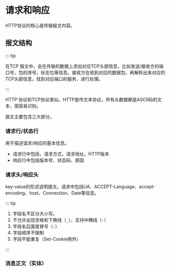 # 请求和响应

HTTP协议的核心是传输报文内容。

## 报文结构

::: tip

在TCP 报文中，会在传输的数据上添加对应TCP头部信息，比如发送/接收方的端口号，包的序号，标志位等信息。接收方在收到对应的数据包，再解析出来对应的TCP头部信息，找到对应端口的服务，进行处理。

::: 

HTTP 协议和TCP协议类似。HTTP是传文本协议，所有头数据都是ASCII码的文本，很容易识别。

报文主要包含三大部分。

### 请求行/状态行

用于描述请求/响应的基本信息。

- 请求行中包括，请求方式，请求地址，HTTP版本
- 响应行中包括版本号、状态码、原因

### 请求头/响应头

key-value的形式说明报文。请求中包括UA、ACCEPT-Language、accept-encoding、host、Connection、Date等信息。

::: tip 

1. 字段名不区分大小写。
2. 不允许出现空格和下换线（`_`），支持中横线（`-`）
3. 字段名后面是冒号（`:`）
4. 字段顺序不限制
5. 字段不能重复（Set-Cookie例外）

:::

### 消息正文（实体）

